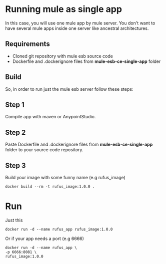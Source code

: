 # Running mule as single app

In this case, you will use one mule app by mule server. You don't want to have several mule apps inside one server like ancestral architectures.


## Requirements

- Cloned git repository with mule esb source code
- Dockerfile and .dockerignore files from **mule-esb-ce-single-app** folder

## Build

So, in order to run just the mule esb server follow these steps:

## Step 1

Compile app with maven or AnypointStudio.

## Step 2

Paste Dockerfile and .dockerignore files from **mule-esb-ce-single-app** folder to your source code repository.

## Step 3

Build your image with some funny name (e.g rufus_image)

```
docker build --rm -t rufus_image:1.0.0 .
```

# Run

Just this

```
docker run -d --name rufus_app rufus_image:1.0.0
```

Or if your app needs a port (e.g 6666)

```
docker run -d --name rufus_app \
-p 6666:8081 \
rufus_image:1.0.0
```
